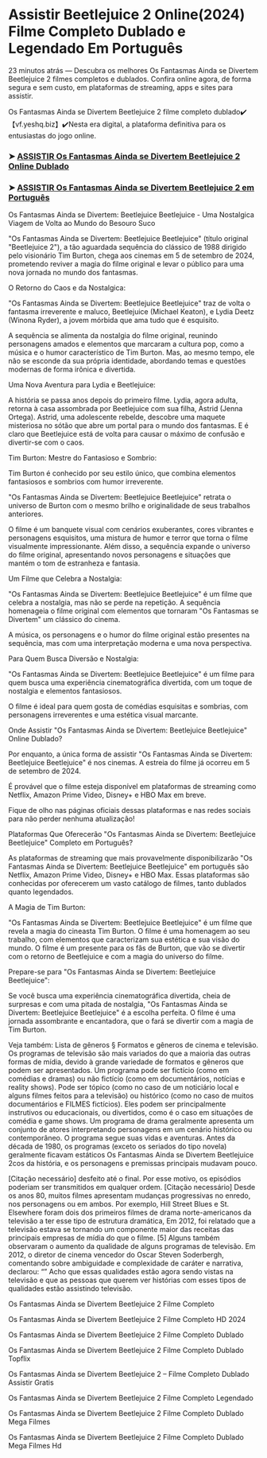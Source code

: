 # Assistir Beetlejuice 2 Online(2024) Filme Completo Dublado e Legendado Em Português

23 minutos atrás — Descubra os melhores Os Fantasmas Ainda se Divertem Beetlejuice 2 filmes completos e dublados. Confira online agora, de forma segura e sem custo, em plataformas de streaming, apps e sites para assistir.

Os Fantasmas Ainda se Divertem Beetlejuice 2 filme completo dublado✔️【vf.yeshq.biz】✔️Nesta era digital, a plataforma definitiva para os entusiastas do jogo online.


### ➤ [ASSISTIR Os Fantasmas Ainda se Divertem Beetlejuice 2 Online Dublado](https://vf.yeshq.biz/pt/movie/917496)

### ➤ [ASSISTIR Os Fantasmas Ainda se Divertem Beetlejuice 2 em Português](https://vf.yeshq.biz/pt/movie/917496)

Os Fantasmas Ainda se Divertem: Beetlejuice Beetlejuice - Uma Nostalgica Viagem de Volta ao Mundo do Besouro Suco

"Os Fantasmas Ainda se Divertem: Beetlejuice Beetlejuice" (título original "Beetlejuice 2"), a tão aguardada sequência do clássico de 1988 dirigido pelo visionário Tim Burton, chega aos cinemas em 5 de setembro de 2024, prometendo reviver a magia do filme original e levar o público para uma nova jornada no mundo dos fantasmas.

O Retorno do Caos e da Nostalgica:

"Os Fantasmas Ainda se Divertem: Beetlejuice Beetlejuice" traz de volta o fantasma irreverente e maluco, Beetlejuice (Michael Keaton), e Lydia Deetz (Winona Ryder), a jovem mórbida que ama tudo que é esquisito.

A sequência se alimenta da nostalgia do filme original, reunindo personagens amados e elementos que marcaram a cultura pop, como a música e o humor característico de Tim Burton. Mas, ao mesmo tempo, ele não se esconde da sua própria identidade, abordando temas e questões modernas de forma irônica e divertida.

Uma Nova Aventura para Lydia e Beetlejuice:

A história se passa anos depois do primeiro filme. Lydia, agora adulta, retorna à casa assombrada por Beetlejuice com sua filha, Astrid (Jenna Ortega). Astrid, uma adolescente rebelde, descobre uma maquete misteriosa no sótão que abre um portal para o mundo dos fantasmas. E é claro que Beetlejuice está de volta para causar o máximo de confusão e divertir-se com o caos.

Tim Burton: Mestre do Fantasioso e Sombrio:

Tim Burton é conhecido por seu estilo único, que combina elementos fantasiosos e sombrios com humor irreverente.

"Os Fantasmas Ainda se Divertem: Beetlejuice Beetlejuice" retrata o universo de Burton com o mesmo brilho e originalidade de seus trabalhos anteriores.

O filme é um banquete visual com cenários exuberantes, cores vibrantes e personagens esquisitos, uma mistura de humor e terror que torna o filme visualmente impressionante. Além disso, a sequência expande o universo do filme original, apresentando novos personagens e situações que mantém o tom de estranheza e fantasia.

Um Filme que Celebra a Nostalgia:

"Os Fantasmas Ainda se Divertem: Beetlejuice Beetlejuice" é um filme que celebra a nostalgia, mas não se perde na repetição. A sequência homenageia o filme original com elementos que tornaram "Os Fantasmas se Divertem" um clássico do cinema.

A música, os personagens e o humor do filme original estão presentes na sequência, mas com uma interpretação moderna e uma nova perspectiva.

Para Quem Busca Diversão e Nostalgia:

"Os Fantasmas Ainda se Divertem: Beetlejuice Beetlejuice" é um filme para quem busca uma experiência cinematográfica divertida, com um toque de nostalgia e elementos fantasiosos.

O filme é ideal para quem gosta de comédias esquisitas e sombrias, com personagens irreverentes e uma estética visual marcante.

Onde Assistir "Os Fantasmas Ainda se Divertem: Beetlejuice Beetlejuice" Online Dublado?

Por enquanto, a única forma de assistir "Os Fantasmas Ainda se Divertem: Beetlejuice Beetlejuice" é nos cinemas. A estreia do filme já ocorreu em 5 de setembro de 2024.

É provável que o filme esteja disponível em plataformas de streaming como Netflix, Amazon Prime Video, Disney+ e HBO Max em breve.

Fique de olho nas páginas oficiais dessas plataformas e nas redes sociais para não perder nenhuma atualização!

Plataformas Que Oferecerão "Os Fantasmas Ainda se Divertem: Beetlejuice Beetlejuice" Completo em Português?

As plataformas de streaming que mais provavelmente disponibilizarão "Os Fantasmas Ainda se Divertem: Beetlejuice Beetlejuice" em português são Netflix, Amazon Prime Video, Disney+ e HBO Max. Essas plataformas são conhecidas por oferecerem um vasto catálogo de filmes, tanto dublados quanto legendados.

A Magia de Tim Burton:

"Os Fantasmas Ainda se Divertem: Beetlejuice Beetlejuice" é um filme que revela a magia do cineasta Tim Burton. O filme é uma homenagem ao seu trabalho, com elementos que caracterizam sua estética e sua visão do mundo. O filme é um presente para os fãs de Burton, que vão se divertir com o retorno de Beetlejuice e com a magia do universo do filme.

Prepare-se para "Os Fantasmas Ainda se Divertem: Beetlejuice Beetlejuice":

Se você busca uma experiência cinematográfica divertida, cheia de surpresas e com uma pitada de nostalgia, "Os Fantasmas Ainda se Divertem: Beetlejuice Beetlejuice" é a escolha perfeita. O filme é uma jornada assombrante e encantadora, que o fará se divertir com a magia de Tim Burton.



Veja também: Lista de gêneros § Formatos e gêneros de cinema e televisão. Os programas de televisão são mais variados do que a maioria das outras formas de mídia, devido à grande variedade de formatos e gêneros que podem ser apresentados. Um programa pode ser fictício (como em comédias e dramas) ou não fictício (como em documentários, notícias e reality shows). Pode ser tópico (como no caso de um noticiário local e alguns filmes feitos para a televisão) ou histórico (como no caso de muitos documentários e FILMES fictícios). Eles podem ser principalmente instrutivos ou educacionais, ou divertidos, como é o caso em situações de comédia e game shows. Um programa de drama geralmente apresenta um conjunto de atores interpretando personagens em um cenário histórico ou contemporâneo. O programa segue suas vidas e aventuras. Antes da década de 1980, os programas (exceto os seriados do tipo novela) geralmente ficavam estáticos Os Fantasmas Ainda se Divertem Beetlejuice 2cos da história, e os personagens e premissas principais mudavam pouco.

[Citação necessário] desfeito até o final. Por esse motivo, os episódios poderiam ser transmitidos em qualquer ordem. [Citação necessário] Desde os anos 80, muitos filmes apresentam mudanças progressivas no enredo, nos personagens ou em ambos. Por exemplo, Hill Street Blues e St. Elsewhere foram dois dos primeiros filmes de drama norte-americanos da televisão a ter esse tipo de estrutura dramática, Em 2012, foi relatado que a televisão estava se tornando um componente maior das receitas das principais empresas de mídia do que o filme. [5] Alguns também observaram o aumento da qualidade de alguns programas de televisão. Em 2012, o diretor de cinema vencedor do Oscar Steven Soderbergh, comentando sobre ambiguidade e complexidade de caráter e narrativa, declarou: “” Acho que essas qualidades estão agora sendo vistas na televisão e que as pessoas que querem ver histórias com esses tipos de qualidades estão assistindo televisão.

Os Fantasmas Ainda se Divertem Beetlejuice 2 Filme Completo

Os Fantasmas Ainda se Divertem Beetlejuice 2 Filme Completo HD 2024

Os Fantasmas Ainda se Divertem Beetlejuice 2 Filme Completo Dublado

Os Fantasmas Ainda se Divertem Beetlejuice 2 Filme Completo Dublado Topflix

Os Fantasmas Ainda se Divertem Beetlejuice 2 – Filme Completo Dublado Assistir Gratis

Os Fantasmas Ainda se Divertem Beetlejuice 2 Filme Completo Legendado

Os Fantasmas Ainda se Divertem Beetlejuice 2 Filme Completo Dublado Mega Filmes

Os Fantasmas Ainda se Divertem Beetlejuice 2 Filme Completo Dublado Mega Filmes Hd
